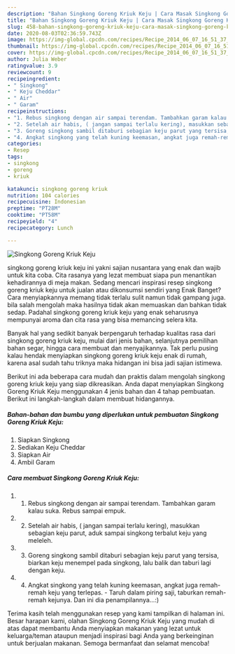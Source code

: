 ```yaml
---
description: "Bahan Singkong Goreng Kriuk Keju | Cara Masak Singkong Goreng Kriuk Keju Yang Enak Dan Lezat"
title: "Bahan Singkong Goreng Kriuk Keju | Cara Masak Singkong Goreng Kriuk Keju Yang Enak Dan Lezat"
slug: 458-bahan-singkong-goreng-kriuk-keju-cara-masak-singkong-goreng-kriuk-keju-yang-enak-dan-lezat
date: 2020-08-03T02:36:59.743Z
image: https://img-global.cpcdn.com/recipes/Recipe_2014_06_07_16_51_37_155_b1b0f1/751x532cq70/singkong-goreng-kriuk-keju-foto-resep-utama.jpg
thumbnail: https://img-global.cpcdn.com/recipes/Recipe_2014_06_07_16_51_37_155_b1b0f1/751x532cq70/singkong-goreng-kriuk-keju-foto-resep-utama.jpg
cover: https://img-global.cpcdn.com/recipes/Recipe_2014_06_07_16_51_37_155_b1b0f1/751x532cq70/singkong-goreng-kriuk-keju-foto-resep-utama.jpg
author: Julia Weber
ratingvalue: 3.9
reviewcount: 9
recipeingredient:
- " Singkong"
- " Keju Cheddar"
- " Air"
- " Garam"
recipeinstructions:
- "1. Rebus singkong dengan air sampai terendam. Tambahkan garam kalau suka. Rebus sampai empuk."
- "2. Setelah air habis, ( jangan sampai terlalu kering), masukkan sebagian keju parut, aduk sampai singkong terbalut keju yang meleleh."
- "3. Goreng singkong sambil ditaburi sebagian keju parut yang tersisa, biarkan keju menempel pada singkong, lalu balik dan taburi lagi dengan keju."
- "4. Angkat singkong yang telah kuning keemasan, angkat juga remah-remah keju yang terlepas.  Taruh dalam piring saji, taburkan remah-remah kejunya. Dan ini dia penampilannya...:)"
categories:
- Resep
tags:
- singkong
- goreng
- kriuk

katakunci: singkong goreng kriuk 
nutrition: 104 calories
recipecuisine: Indonesian
preptime: "PT28M"
cooktime: "PT58M"
recipeyield: "4"
recipecategory: Lunch

---
```



![Singkong Goreng Kriuk Keju](https://img-global.cpcdn.com/recipes/Recipe_2014_06_07_16_51_37_155_b1b0f1/751x532cq70/singkong-goreng-kriuk-keju-foto-resep-utama.jpg)


singkong goreng kriuk keju ini yakni sajian nusantara yang enak dan wajib untuk kita coba. Cita rasanya yang lezat membuat siapa pun menantikan kehadirannya di meja makan.
Sedang mencari inspirasi resep singkong goreng kriuk keju untuk jualan atau dikonsumsi sendiri yang Enak Banget? Cara menyiapkannya memang tidak terlalu sulit namun tidak gampang juga. bila salah mengolah maka hasilnya tidak akan memuaskan dan bahkan tidak sedap. Padahal singkong goreng kriuk keju yang enak seharusnya mempunyai aroma dan cita rasa yang bisa memancing selera kita.

Banyak hal yang sedikit banyak berpengaruh terhadap kualitas rasa dari singkong goreng kriuk keju, mulai dari jenis bahan, selanjutnya pemilihan bahan segar, hingga cara membuat dan menyajikannya. Tak perlu pusing kalau hendak menyiapkan singkong goreng kriuk keju enak di rumah, karena asal sudah tahu triknya maka hidangan ini bisa jadi sajian istimewa.




Berikut ini ada beberapa cara mudah dan praktis dalam mengolah singkong goreng kriuk keju yang siap dikreasikan. Anda dapat menyiapkan Singkong Goreng Kriuk Keju menggunakan 4 jenis bahan dan 4 tahap pembuatan. Berikut ini langkah-langkah dalam membuat hidangannya.

<!--inarticleads1-->

##### Bahan-bahan dan bumbu yang diperlukan untuk pembuatan Singkong Goreng Kriuk Keju:

1. Siapkan  Singkong
1. Sediakan  Keju Cheddar
1. Siapkan  Air
1. Ambil  Garam




<!--inarticleads2-->

##### Cara membuat Singkong Goreng Kriuk Keju:

1. 1. Rebus singkong dengan air sampai terendam. Tambahkan garam kalau suka. Rebus sampai empuk.
1. 2. Setelah air habis, ( jangan sampai terlalu kering), masukkan sebagian keju parut, aduk sampai singkong terbalut keju yang meleleh.
1. 3. Goreng singkong sambil ditaburi sebagian keju parut yang tersisa, biarkan keju menempel pada singkong, lalu balik dan taburi lagi dengan keju.
1. 4. Angkat singkong yang telah kuning keemasan, angkat juga remah-remah keju yang terlepas.  - Taruh dalam piring saji, taburkan remah-remah kejunya. Dan ini dia penampilannya...:)




Terima kasih telah menggunakan resep yang kami tampilkan di halaman ini. Besar harapan kami, olahan Singkong Goreng Kriuk Keju yang mudah di atas dapat membantu Anda menyiapkan makanan yang lezat untuk keluarga/teman ataupun menjadi inspirasi bagi Anda yang berkeinginan untuk berjualan makanan. Semoga bermanfaat dan selamat mencoba!
